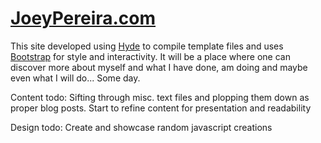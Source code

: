 [JoeyPereira.com][jp]
======
This site developed using [Hyde][h] to compile template files and uses [Bootstrap][b] for style and interactivity.
It will be a place where one can discover more about myself and what I have done, am doing and maybe even what I will do... Some day.

Content todo:
Sifting through misc. text files and plopping them down as proper blog posts.
Start to refine content for presentation and readability

Design todo:
Create and showcase random javascript creations

[jp]: http://joeypereira.com/
[h]: http://hyde.github.io/
[b]: http://getbootstrap.com/
